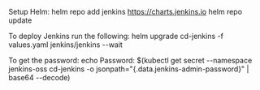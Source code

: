 Setup Helm:
  helm repo add jenkins https://charts.jenkins.io
  helm repo update

To deploy Jenkins run the following:
  helm upgrade cd-jenkins -f values.yaml jenkins/jenkins --wait


To get the password:
  echo Password: $(kubectl get secret --namespace jenkins-oss cd-jenkins -o jsonpath="{.data.jenkins-admin-password}" | base64 --decode)
